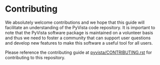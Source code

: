 # Contributing

We absolutely welcome contributions and we hope that this guide will
facilitate an understanding of the PyVista code repository. It is
important to note that the PyVista software package is maintained on a
volunteer basis and thus we need to foster a community that can
support user questions and develop new features to make this software
a useful tool for all users.

Please reference the contributing guide at [pyvista/CONTRIBUTING.rst](https://github.com/pyvista/pyvista/blob/master/CONTRIBUTING.rst) for contributing to this repository.

